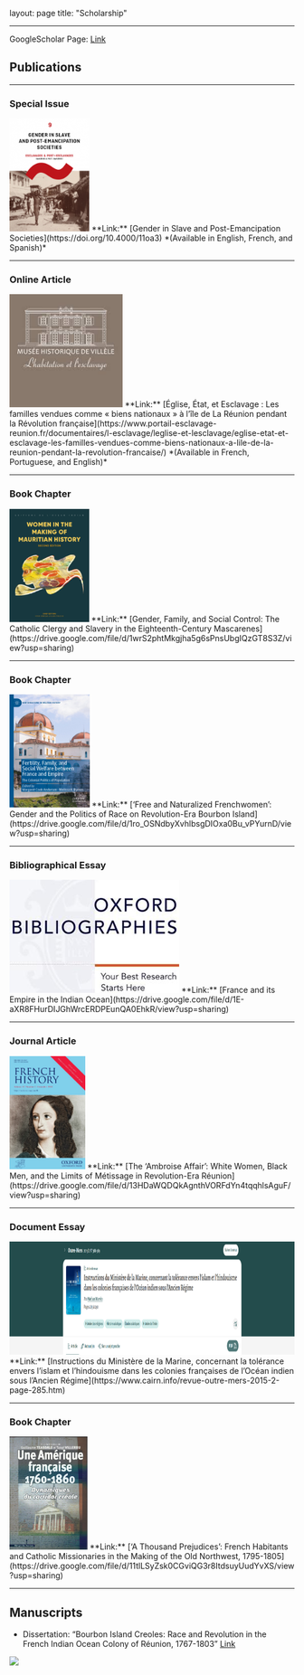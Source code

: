 layout: page
title: "Scholarship"

---

GoogleScholar Page: [Link](https://scholar.google.com/citations?user=8jtmeYUAAAAJ&amp;hl=en)

## Publications

---
### Special Issue
<img src="pub0.png" alt="pub2" style="height: 200px;">
**Link:** [Gender in Slave and Post-Emancipation Societies](https://doi.org/10.4000/11oa3)
*(Available in English, French, and Spanish)*

---
### Online Article
<img src="pub1.png" alt="pub1" style="height: 200px;">
**Link:** [Église, État, et Esclavage : Les familles vendues comme « biens nationaux » à l’île de La Réunion pendant la Révolution française](https://www.portail-esclavage-reunion.fr/documentaires/l-esclavage/leglise-et-lesclavage/eglise-etat-et-esclavage-les-familles-vendues-comme-biens-nationaux-a-lile-de-la-reunion-pendant-la-revolution-francaise/)  
*(Available in French, Portuguese, and English)*

---

### Book Chapter
<img src="pub2.png" alt="pub2" style="height: 200px;">
**Link:** [Gender, Family, and Social Control: The Catholic Clergy and Slavery in the Eighteenth-Century Mascarenes](https://drive.google.com/file/d/1wrS2phtMkgjha5g6sPnsUbgIQzGT8S3Z/view?usp=sharing)

---

### Book Chapter
<img src="pub3.png" alt="pub3" style="height: 200px;">
**Link:** [‘Free and Naturalized Frenchwomen’: Gender and the Politics of Race on Revolution-Era Bourbon Island](https://drive.google.com/file/d/1ro_OSNdbyXvhlbsgDIOxa0Bu_vPYurnD/view?usp=sharing)

---

### Bibliographical Essay
<img src="pub4.png" alt="pub4" style="height: 200px;">
**Link:** [France and its Empire in the Indian Ocean](https://drive.google.com/file/d/1E-aXR8FHurDIJGhWrcERDPEunQA0EhkR/view?usp=sharing)

---

### Journal Article
<img src="pub5.png" alt="pub5" style="height: 200px;">
**Link:** [The ‘Ambroise Affair’: White Women, Black Men, and the Limits of Métissage in Revolution-Era Réunion](https://drive.google.com/file/d/13HDaWQDQkAgnthVORFdYn4tqqhlsAguF/view?usp=sharing)

---

### Document Essay
<img src="pub6.png" alt="pub6" style="height: 200px;">
**Link:** [Instructions du Ministère de la Marine, concernant la tolérance envers l’islam et l’hindouisme dans les colonies françaises de l’Océan indien sous l’Ancien Régime](https://www.cairn.info/revue-outre-mers-2015-2-page-285.htm)

---

### Book Chapter
<img src="pub7.png" alt="pub7" style="height: 200px;">
**Link:** [‘A Thousand Prejudices’: French Habitants and Catholic Missionaries in the Making of the Old Northwest, 1795-1805](https://drive.google.com/file/d/11tlLSyZsk0CGviQG3r8ItdsuyUudYvXS/view?usp=sharing)

---

## Manuscripts

- Dissertation: “Bourbon Island Creoles: Race and Revolution in the French Indian Ocean Colony of Réunion, 1767-1803” [Link](https://drive.google.com/file/d/1ywHXi5mUUO-OqxAZwqNq_DLvdJ8_UHwt/view?usp=drive_link)

<img src="{{ site.baseurl }}/montstmichel.gif" style="height: 200px;">
